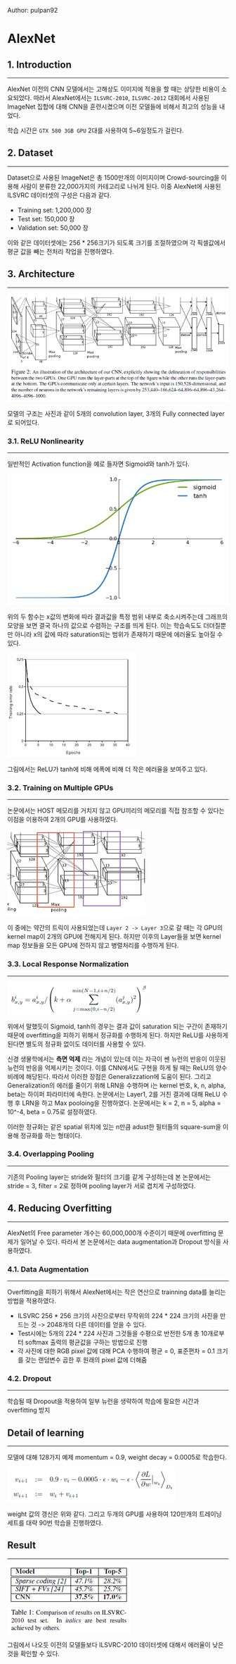 
﻿Author: pulpan92

# AlexNet

## 1. Introduction
- - -

AlexNet 이전의 CNN 모델에서는 고해상도 이미지에 적용을 할 때는 상당한 비용이 소요되었다. 따라서 AlexNet에서는 `ILSVRC-2010`, `ILSVRC-2012` 대회에서 사용된 ImageNet 집합에 대해 CNN을 훈련시켰으며 이전 모델들에 비해서 최고의 성능을 내었다. 

학습 시간은 `GTX 580 3GB GPU` 2대를 사용하여 5~6일정도가 걸린다.


## 2. Dataset
- - -

Dataset으로 사용된 ImageNet은 총 1500만개의 이미지이며 Crowd-sourcing을 이용해 사람이 분류한 22,000가지의 카테고리로 나뉘게 된다. 이중 AlexNet에 사용된 ILSVRC 데이터셋의 구성은 다음과 같다.

* Training set: 1,200,000 장
* Test set: 150,000 장
* Validation set: 50,000 장

이와 같은 데이터셋에는 256 * 256크기가 되도록 크기를 조절하였으며 각 픽셀값에서 평균 값을 빼는 전처리 작업을 진행하였다.


## 3. Architecture
- - -

![Alt text](Alexnet_image/image1.png)

모델의 구조는 사진과 같이 5개의 convolution layer, 3개의 Fully connected layer로 되어있다.


### 3.1. ReLU Nonlinearity
- - -

일반적인 Activation function을 예로 들자면 Sigmoid와 tanh가 있다. 

![Alt text](Alexnet_image/image2.png)

위의 두 함수는 x값의 변화에 따라 결과값을 특정 범위 내부로 축소시켜주는데 그래프의 모양을 보면 결국 하나의 값으로 수렴하는 구조를 띄게 된다. 이는 학습속도도 더뎌질뿐만 아니라 x의 값에 따라 saturation되는 범위가 존재하기 때문에 에러율도 높아질 수 있다.

![Alt text](Alexnet_image/image3.png)

그림에서는 ReLU가 tanh에 비해 에폭에 비해 더 작은 에러율을 보여주고 있다.


### 3.2. Training on Multiple GPUs
- - -

논문에서는 HOST 메모리를 거치지 않고 GPU끼리의 메모리를 직접 참조할 수 있다는 이점을 이용하여 2개의 GPU를 사용하였다. 

![Alt text](Alexnet_image/image4.png)

이 중에는 약간의 트릭이 사용되었는데 `Layer 2 -> Layer 3`으로 갈 때는 각 GPU의 kernel map이 2개의 GPU에 전해지게 된다. 하지만 이후의 Layer들을 보면 kernel map 정보들을 모든 GPU에 전하지 않고 병렬처리를 수행하게 된다. 


### 3.3. Local Response Normalization
- - -

![Alt text](Alexnet_image/image5.png)

위에서 말했듯이 Sigmoid, tanh의 경우는 결과 값이 saturation 되는 구간이 존재하기 때문에 overfitting을 피하기 위해서 정규화를 수행하게 된다. 하지만 ReLU를 사용하게 된다면 별도의 정규화 없이도 데이터를 사용할 수 있다.

신경 생물학에서는 **측면 억제** 라는 개념이 있는데 이는 자극이 쎈 뉴런의 반응이 이웃된 뉴런의 반응을 억제시키는 것이다. 이를 CNN에서도 구현을 하게 될 때는 ReLU의 양수 비례에 해당된다. 따라서 이러한 장점은 Generalizzation에 도움이 된다. 그리고 Generalization의 에러를 줄이기 위해 LRN을 수행하며 i는 kernel 번호, k, n, alpha, beta는 하이퍼 파라미터에 속한다. 논문에서는 Layer1, 2를 거친 결과에 대해 ReLU 수행 후 LRN을 하고 Max pooloing을 진행하였다. 논문에서는 k = 2, n = 5, alpha = 10^-4, beta = 0.75로 설정하였다. 

이러한 정규화는 같은 spatial 위치에 있는 n만큼 adust한 필터들의 square-sum을 이용해 정규화를 하는 형태이다.


### 3.4. Overlapping Pooling
- - -

기존의 Pooling layer는 stride와 필터의 크기를 같게 구성하는데 본 논문에서는 stride = 3, filter = 2로 정하며 pooling layer가 서로 겹치게 구성하였다.


## 4. Reducing Overfitting
- - - 

AlexNet의 Free parameter 개수는 60,000,000개 수준이기 때문에 overfitting 문제가 일어날 수 있다. 따라서 본 논문에서는 data augmentation과 Dropout 방식을 사용하였다.

### 4.1. Data Augmentation
- - -

Overfitting을 피하기 위해서 AlexNet에서는 작은 연산으로 trainning data를 늘리는 방법을 적용하였다. 

* ILSVRC 256 * 256 크기의 사진으로부터 무작위의 224 * 224 크기의 사진을 만드는 것 -> 2048개의 다른 데이터를 얻을 수 있다.
* Test시에는 5개의 224 * 224 사진과 그것들을 수평으로 반전한 5개 총 10개로부터 softmax 출력의 평균값을 구하는 방법으로 진행
* 각 사진에 대한 RGB pixel 값에 대해 PCA 수행하여 평균 = 0, 표준편차 = 0.1 크기를 갖는 랜덤변수 곱한 후 원래의 pixel 값에 더해줌

### 4.2. Dropout
- - -

학습될 때 Dropout을 적용하여 일부 뉴런을 생략하여 학습에 필요한 시간과 overfitting 방지


## Detail of learning
- - -

모델에 대해 128가지 예제 momentum = 0.9, weight decay = 0.0005로 학습한다. 

![Alt text](Alexnet_image/image6.png)

weight 값의 갱신은 위와 같다. 그리고 두개의 GPU를 사용하여 120만개의 트레이닝 세트를 대략 90번 학습을 진행하였다.


## Result
- - -

![Alt text](Alexnet_image/image7.png)

그림에서 나오듯 이전의 모델들보다 ILSVRC-2010 데이터셋에 대해서 에러율이 낮은 것을 확인할 수 있다. 


